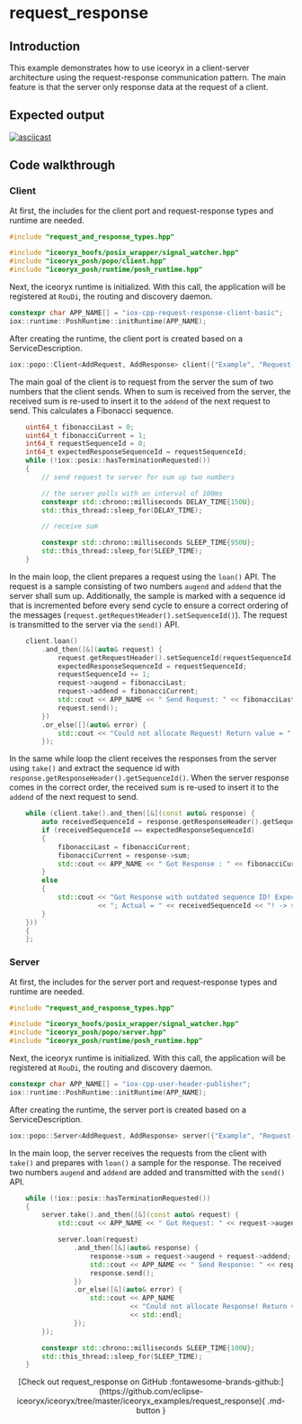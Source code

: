# request_response

## Introduction

This example demonstrates how to use iceoryx in a client-server architecture
using the request-response communication pattern.
The main feature is that the server only response data at the request of a client.

## Expected output

[![asciicast](https://asciinema.org/a/469913.svg)](https://asciinema.org/a/469913)

## Code walkthrough

### Client

At first, the includes for the client port and request-response types and runtime are needed.
<!-- [geoffrey] [geoffrey][iceoryx_examples/request_response/client_cxx_basic.cpp] [iceoryx includes] -->
```cpp
#include "request_and_response_types.hpp"

#include "iceoryx_hoofs/posix_wrapper/signal_watcher.hpp"
#include "iceoryx_posh/popo/client.hpp"
#include "iceoryx_posh/runtime/posh_runtime.hpp"
```

Next, the iceoryx runtime is initialized. With this call,
the application will be registered at `RouDi`, the routing and discovery daemon.
<!-- [geoffrey] [iceoryx_examples/request_response/client_cxx_basic.cpp] [initialize runtime] -->
```cpp
constexpr char APP_NAME[] = "iox-cpp-request-response-client-basic";
iox::runtime::PoshRuntime::initRuntime(APP_NAME);
```

After creating the runtime, the client port is created based on a ServiceDescription.
<!--[geoffrey][iceoryx_examples/request_response/client_cxx_basic.cpp][create client]-->
```cpp
iox::popo::Client<AddRequest, AddResponse> client({"Example", "Request-Response", "Add"});
```

The main goal of the client is to request from the server the sum of two numbers that the
client sends. When to sum is received from the server, the received sum is re-used to insert
it to the `addend` of the next request to send.
This calculates a Fibonacci sequence.
<!-- [geoffrey] [iceoryx_examples/request_response/client_cxx_basic.cpp] [[send requests in a loop]] -->
```cpp
    uint64_t fibonacciLast = 0;
    uint64_t fibonacciCurrent = 1;
    int64_t requestSequenceId = 0;
    int64_t expectedResponseSequenceId = requestSequenceId;
    while (!iox::posix::hasTerminationRequested())
    {
        // send request to server for sum up two numbers

        // the server polls with an interval of 100ms
        constexpr std::chrono::milliseconds DELAY_TIME{150U};
        std::this_thread::sleep_for(DELAY_TIME);

        // receive sum

        constexpr std::chrono::milliseconds SLEEP_TIME{950U};
        std::this_thread::sleep_for(SLEEP_TIME);
    }
```

In the main loop, the client prepares a request using the `loan()` API.
The request is a sample consisting of two numbers `augend` and `addend` that the server shall sum up.
Additionally, the sample is marked with a sequence id that is incremented before
every send cycle to ensure a correct ordering of the messages
(`request.getRequestHeader().setSequenceId()`).
The request is transmitted to the server via the `send()` API.
<!-- [geoffrey] [iceoryx_examples/request_response/client_cxx_basic.cpp] [[send request]] -->
```cpp
    client.loan()
        .and_then([&](auto& request) {
            request.getRequestHeader().setSequenceId(requestSequenceId);
            expectedResponseSequenceId = requestSequenceId;
            requestSequenceId += 1;
            request->augend = fibonacciLast;
            request->addend = fibonacciCurrent;
            std::cout << APP_NAME << " Send Request: " << fibonacciLast << " + " << fibonacciCurrent << std::endl;
            request.send();
        })
        .or_else([](auto& error) {
            std::cout << "Could not allocate Request! Return value = " << static_cast<uint64_t>(error) << std::endl;
        });
```

In the same while loop the client receives the responses from the server using `take()`
and extract the sequence id with `response.getResponseHeader().getSequenceId()`.
When the server response comes in the correct order, the received sum is re-used to
insert it to the `addend` of the next request to send.

<!-- [geoffrey] [iceoryx_examples/request_response/client_cxx_basic.cpp] [[take response]] -->
```cpp
    while (client.take().and_then([&](const auto& response) {
        auto receivedSequenceId = response.getResponseHeader().getSequenceId();
        if (receivedSequenceId == expectedResponseSequenceId)
        {
            fibonacciLast = fibonacciCurrent;
            fibonacciCurrent = response->sum;
            std::cout << APP_NAME << " Got Response : " << fibonacciCurrent << std::endl;
        }
        else
        {
            std::cout << "Got Response with outdated sequence ID! Expected = " << expectedResponseSequenceId
                      << "; Actual = " << receivedSequenceId << "! -> skip" << std::endl;
        }
    }))
    {
    };
```

### Server

At first, the includes for the server port and request-response types and runtime are needed.
<!-- [geoffrey] [geoffrey][iceoryx_examples/request_response/server_cxx_basic.cpp] [iceoryx includes] -->
```cpp
#include "request_and_response_types.hpp"

#include "iceoryx_hoofs/posix_wrapper/signal_watcher.hpp"
#include "iceoryx_posh/popo/server.hpp"
#include "iceoryx_posh/runtime/posh_runtime.hpp"
```

Next, the iceoryx runtime is initialized. With this call,
the application will be registered at `RouDi`, the routing and discovery daemon.
<!-- [geoffrey] [iceoryx_examples/request_response/server_cxx_basic.cpp] [initialize runtime] -->
```cpp
constexpr char APP_NAME[] = "iox-cpp-user-header-publisher";
iox::runtime::PoshRuntime::initRuntime(APP_NAME);
```

After creating the runtime, the server port is created based on a ServiceDescription.
<!--[geoffrey][iceoryx_examples/request_response/server_cxx_basic.cpp][create server]-->
```cpp
iox::popo::Server<AddRequest, AddResponse> server({"Example", "Request-Response", "Add"});
```

In the main loop, the server receives the requests from the client with
`take()` and prepares with `loan()` a sample for the response.
The received two numbers `augend` and `addend` are added and transmitted
with the `send()` API.
<!-- [geoffrey] [iceoryx_examples/request_response/server_cxx_basic.cpp] [[process requests in a loop] [take request] [send response]] -->
```cpp
    while (!iox::posix::hasTerminationRequested())
    {
        server.take().and_then([&](const auto& request) {
            std::cout << APP_NAME << " Got Request: " << request->augend << " + " << request->addend << std::endl;

            server.loan(request)
                .and_then([&](auto& response) {
                    response->sum = request->augend + request->addend;
                    std::cout << APP_NAME << " Send Response: " << response->sum << std::endl;
                    response.send();
                })
                .or_else([&](auto& error) {
                    std::cout << APP_NAME
                              << "Could not allocate Response! Return value = " << static_cast<uint64_t>(error)
                              << std::endl;
                });
        });

        constexpr std::chrono::milliseconds SLEEP_TIME{100U};
        std::this_thread::sleep_for(SLEEP_TIME);
    }
```

<center>
[Check out request_response on GitHub :fontawesome-brands-github:](https://github.com/eclipse-iceoryx/iceoryx/tree/master/iceoryx_examples/request_response){ .md-button }
</center>
